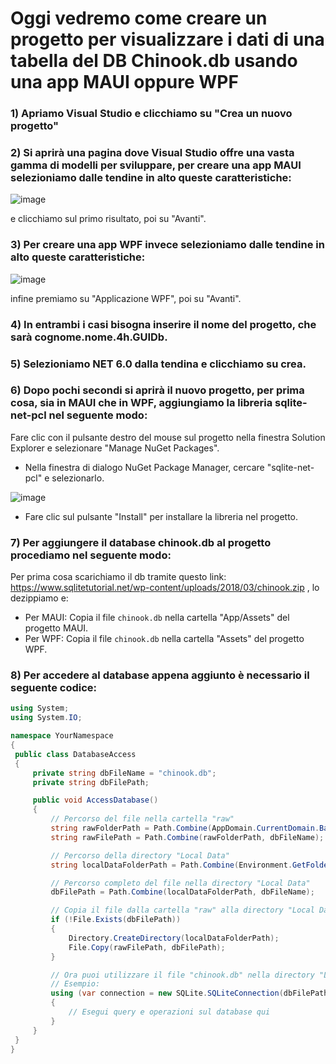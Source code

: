 # Oggi vedremo come creare un progetto per visualizzare i dati di una tabella del DB Chinook.db usando una app MAUI oppure WPF

### 1) Apriamo Visual Studio e clicchiamo su "Crea un nuovo progetto"

### 2) Si aprirà una pagina dove Visual Studio offre una vasta gamma di modelli per sviluppare, per creare una app MAUI selezioniamo dalle tendine in alto queste caratteristiche:

![image](https://github.com/giovimori/GUIDb/assets/116790906/4bd0c4d5-46a8-480f-98e2-910407ec71b7)

e clicchiamo sul primo risultato, poi su "Avanti".

### 3) Per creare una app WPF invece selezioniamo dalle tendine in alto queste caratteristiche:

![image](https://github.com/giovimori/GUIDb/assets/116790906/66989f44-c065-4f08-834f-971e7a184869)

infine premiamo su "Applicazione WPF", poi su "Avanti".

### 4) In entrambi i casi bisogna inserire il nome del progetto, che sarà cognome.nome.4h.GUIDb.

### 5) Selezioniamo NET 6.0 dalla tendina e clicchiamo su crea.

### 6) Dopo pochi secondi si aprirà il nuovo progetto, per prima cosa, sia in MAUI che in WPF, aggiungiamo la libreria sqlite-net-pcl nel seguente modo:

Fare clic con il pulsante destro del mouse sul progetto nella finestra Solution Explorer e selezionare "Manage NuGet Packages".
   - Nella finestra di dialogo NuGet Package Manager, cercare "sqlite-net-pcl" e selezionarlo.
   
   ![image](https://github.com/giovimori/GUIDb/assets/116790906/22ef9971-a951-499e-ade1-9c28e0f82cb9)

   - Fare clic sul pulsante "Install" per installare la libreria nel progetto.

### 7) Per aggiungere il database chinook.db al progetto procediamo nel seguente modo:
Per prima cosa scarichiamo il db tramite questo link: https://www.sqlitetutorial.net/wp-content/uploads/2018/03/chinook.zip , lo dezippiamo e:

  - Per MAUI: Copia il file `chinook.db` nella cartella "App/Assets" del progetto MAUI.
  - Per WPF: Copia il file `chinook.db` nella cartella "Assets" del progetto WPF.

### 8) Per accedere al database appena aggiunto è necessario il seguente codice: 
   
   ```csharp
using System;
using System.IO;

namespace YourNamespace
{
    public class DatabaseAccess
    {
        private string dbFileName = "chinook.db";
        private string dbFilePath;

        public void AccessDatabase()
        {
            // Percorso del file nella cartella "raw"
            string rawFolderPath = Path.Combine(AppDomain.CurrentDomain.BaseDirectory, "raw");
            string rawFilePath = Path.Combine(rawFolderPath, dbFileName);

            // Percorso della directory "Local Data"
            string localDataFolderPath = Path.Combine(Environment.GetFolderPath(Environment.SpecialFolder.LocalApplicationData), "LocalData");

            // Percorso completo del file nella directory "Local Data"
            dbFilePath = Path.Combine(localDataFolderPath, dbFileName);

            // Copia il file dalla cartella "raw" alla directory "Local Data" se non esiste già
            if (!File.Exists(dbFilePath))
            {
                Directory.CreateDirectory(localDataFolderPath);
                File.Copy(rawFilePath, dbFilePath);
            }

            // Ora puoi utilizzare il file "chinook.db" nella directory "Local Data" per le operazioni di database
            // Esempio:
            using (var connection = new SQLite.SQLiteConnection(dbFilePath))
            {
                // Esegui query e operazioni sul database qui
            }
        }
    }
}

   




